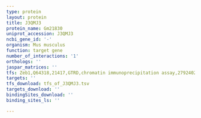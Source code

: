 ```yaml
---
type: protein
layout: protein
title: J3QMJ3
protein_name: Gm21830
uniprot_accession: J3QMJ3
ncbi_gene_id: '-'
organism: Mus musculus
function: target gene
number_of_interactions: '1'
orthologs: ''
jaspar_matrices: ''
tfs: Zeb1,Q64318,21417,GTRD,chromatin immunoprecipitation assay,27924024%5Buid%5D,No
targets: ''
tfs_download: tfs_of_J3QMJ3.tsv
targets_download: ''
bindingSites_download: ''
binding_sites_ls: ''

---
```

